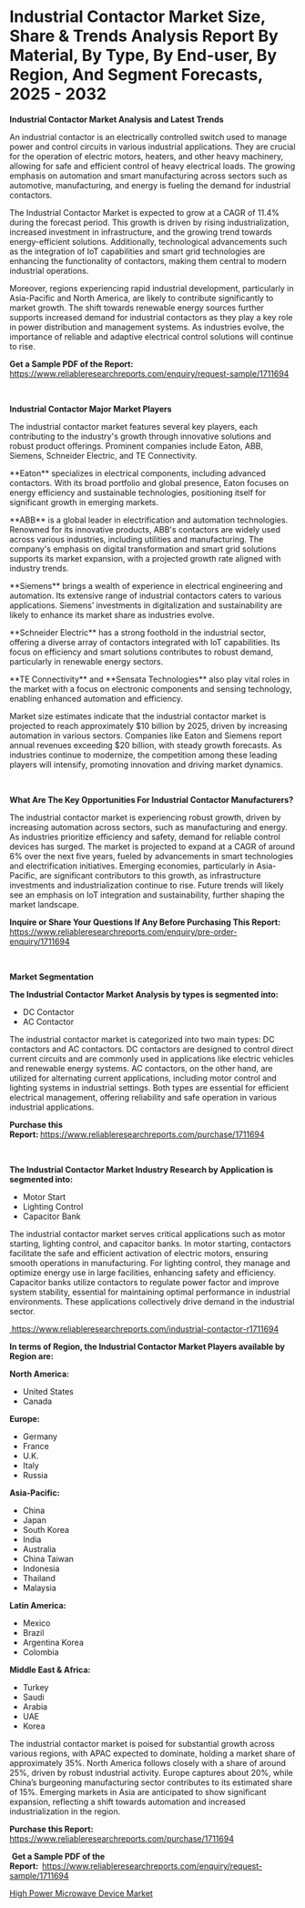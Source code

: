 <p><h1>Industrial Contactor Market Size, Share & Trends Analysis Report By Material, By Type, By End-user, By Region, And Segment Forecasts, 2025 - 2032</h1></p><p><strong>Industrial Contactor Market Analysis and Latest Trends</strong></p>
<p><p>An industrial contactor is an electrically controlled switch used to manage power and control circuits in various industrial applications. They are crucial for the operation of electric motors, heaters, and other heavy machinery, allowing for safe and efficient control of heavy electrical loads. The growing emphasis on automation and smart manufacturing across sectors such as automotive, manufacturing, and energy is fueling the demand for industrial contactors.</p><p>The Industrial Contactor Market is expected to grow at a CAGR of 11.4% during the forecast period. This growth is driven by rising industrialization, increased investment in infrastructure, and the growing trend towards energy-efficient solutions. Additionally, technological advancements such as the integration of IoT capabilities and smart grid technologies are enhancing the functionality of contactors, making them central to modern industrial operations.</p><p>Moreover, regions experiencing rapid industrial development, particularly in Asia-Pacific and North America, are likely to contribute significantly to market growth. The shift towards renewable energy sources further supports increased demand for industrial contactors as they play a key role in power distribution and management systems. As industries evolve, the importance of reliable and adaptive electrical control solutions will continue to rise.</p></p>
<p><strong>Get a Sample PDF of the Report:&nbsp;</strong> <a href="https://www.reliableresearchreports.com/enquiry/request-sample/1711694?utm_campaign=2737&utm_medium=2&utm_source=Github&utm_content=ia&utm_term=27032025&utm_id=industrial-contactor">https://www.reliableresearchreports.com/enquiry/request-sample/1711694</a></p>
<p>&nbsp;</p>
<p><strong>Industrial Contactor Major Market Players</strong></p>
<p><p>The industrial contactor market features several key players, each contributing to the industry's growth through innovative solutions and robust product offerings. Prominent companies include Eaton, ABB, Siemens, Schneider Electric, and TE Connectivity.</p><p>**Eaton** specializes in electrical components, including advanced contactors. With its broad portfolio and global presence, Eaton focuses on energy efficiency and sustainable technologies, positioning itself for significant growth in emerging markets.</p><p>**ABB** is a global leader in electrification and automation technologies. Renowned for its innovative products, ABB's contactors are widely used across various industries, including utilities and manufacturing. The company's emphasis on digital transformation and smart grid solutions supports its market expansion, with a projected growth rate aligned with industry trends.</p><p>**Siemens** brings a wealth of experience in electrical engineering and automation. Its extensive range of industrial contactors caters to various applications. Siemens’ investments in digitalization and sustainability are likely to enhance its market share as industries evolve.</p><p>**Schneider Electric** has a strong foothold in the industrial sector, offering a diverse array of contactors integrated with IoT capabilities. Its focus on efficiency and smart solutions contributes to robust demand, particularly in renewable energy sectors.</p><p>**TE Connectivity** and **Sensata Technologies** also play vital roles in the market with a focus on electronic components and sensing technology, enabling enhanced automation and efficiency.</p><p>Market size estimates indicate that the industrial contactor market is projected to reach approximately $10 billion by 2025, driven by increasing automation in various sectors. Companies like Eaton and Siemens report annual revenues exceeding $20 billion, with steady growth forecasts. As industries continue to modernize, the competition among these leading players will intensify, promoting innovation and driving market dynamics.</p></p>
<p>&nbsp;</p>
<p><strong>What Are The Key Opportunities For Industrial Contactor Manufacturers?</strong></p>
<p><p>The industrial contactor market is experiencing robust growth, driven by increasing automation across sectors, such as manufacturing and energy. As industries prioritize efficiency and safety, demand for reliable control devices has surged. The market is projected to expand at a CAGR of around 6% over the next five years, fueled by advancements in smart technologies and electrification initiatives. Emerging economies, particularly in Asia-Pacific, are significant contributors to this growth, as infrastructure investments and industrialization continue to rise. Future trends will likely see an emphasis on IoT integration and sustainability, further shaping the market landscape.</p></p>
<p><strong>Inquire or Share Your Questions If Any Before Purchasing This Report:</strong> <a href="https://www.reliableresearchreports.com/enquiry/pre-order-enquiry/1711694?utm_campaign=2737&utm_medium=2&utm_source=Github&utm_content=ia&utm_term=27032025&utm_id=industrial-contactor">https://www.reliableresearchreports.com/enquiry/pre-order-enquiry/1711694</a></p>
<p>&nbsp;</p>
<p><strong>Market Segmentation</strong></p>
<p><strong>The Industrial Contactor Market Analysis by types is segmented into:</strong></p>
<p><ul><li>DC Contactor</li><li>AC Contactor</li></ul></p>
<p><p>The industrial contactor market is categorized into two main types: DC contactors and AC contactors. DC contactors are designed to control direct current circuits and are commonly used in applications like electric vehicles and renewable energy systems. AC contactors, on the other hand, are utilized for alternating current applications, including motor control and lighting systems in industrial settings. Both types are essential for efficient electrical management, offering reliability and safe operation in various industrial applications.</p></p>
<p><strong>Purchase this Report:&nbsp;</strong><a href="https://www.reliableresearchreports.com/purchase/1711694?utm_campaign=2737&utm_medium=2&utm_source=Github&utm_content=ia&utm_term=27032025&utm_id=industrial-contactor">https://www.reliableresearchreports.com/purchase/1711694</a></p>
<p>&nbsp;</p>
<p><strong>The Industrial Contactor Market Industry Research by Application is segmented into:</strong></p>
<p><ul><li>Motor Start</li><li>Lighting Control</li><li>Capacitor Bank</li></ul></p>
<p><p>The industrial contactor market serves critical applications such as motor starting, lighting control, and capacitor banks. In motor starting, contactors facilitate the safe and efficient activation of electric motors, ensuring smooth operations in manufacturing. For lighting control, they manage and optimize energy use in large facilities, enhancing safety and efficiency. Capacitor banks utilize contactors to regulate power factor and improve system stability, essential for maintaining optimal performance in industrial environments. These applications collectively drive demand in the industrial sector.</p></p>
<p><a href="https://www.reliableresearchreports.com/industrial-contactor-r1711694?utm_campaign=2737&utm_medium=2&utm_source=Github&utm_content=ia&utm_term=27032025&utm_id=industrial-contactor">&nbsp;https://www.reliableresearchreports.com/industrial-contactor-r1711694</a></p>
<p><strong>In terms of Region, the Industrial Contactor Market Players available by Region are:</strong></p>
<p>
    <p> <strong> North America: </strong>
        <ul>
            <li>United States</li>
            <li>Canada</li>
        </ul>
        </p> 
    <p> <strong> Europe: </strong>
        <ul>
            <li>Germany</li>
            <li>France</li>
            <li>U.K.</li>
            <li>Italy</li>
            <li>Russia</li>
        </ul>
        </p> 
    <p> <strong> Asia-Pacific: </strong>
        <ul>
            <li>China</li>
            <li>Japan</li>
            <li>South Korea</li>
            <li>India</li>
            <li>Australia</li>
            <li>China Taiwan</li>
            <li>Indonesia</li>
            <li>Thailand</li>
            <li>Malaysia</li>
        </ul>
        </p> 
    <p> <strong> Latin America: </strong>
        <ul>
            <li>Mexico</li>
            <li>Brazil</li>
            <li>Argentina Korea</li>
            <li>Colombia</li>
        </ul>
        </p> 
    <p> <strong> Middle East & Africa: </strong>
        <ul>
            <li>Turkey</li>
            <li>Saudi</li>
            <li>Arabia</li>
            <li>UAE</li>
            <li>Korea</li>
        </ul>
    </p>
    </p>
<p><p>The industrial contactor market is poised for substantial growth across various regions, with APAC expected to dominate, holding a market share of approximately 35%. North America follows closely with a share of around 25%, driven by robust industrial activity. Europe captures about 20%, while China’s burgeoning manufacturing sector contributes to its estimated share of 15%. Emerging markets in Asia are anticipated to show significant expansion, reflecting a shift towards automation and increased industrialization in the region.</p></p>
<p><strong>Purchase this Report: </strong><a href="https://www.reliableresearchreports.com/purchase/1711694?utm_campaign=2737&utm_medium=2&utm_source=Github&utm_content=ia&utm_term=27032025&utm_id=industrial-contactor">https://www.reliableresearchreports.com/purchase/1711694</a></p>
<p>&nbsp;<strong>Get a Sample PDF of the Report:&nbsp;&nbsp;</strong><a href="https://www.reliableresearchreports.com/enquiry/request-sample/1711694?utm_campaign=2737&utm_medium=2&utm_source=Github&utm_content=ia&utm_term=27032025&utm_id=industrial-contactor">https://www.reliableresearchreports.com/enquiry/request-sample/1711694</a></p>
<p><strong></strong></p>
<p><p><a href="https://github.com/vitrilaoire/Market-Research-Report-List-1/blob/main/high-power-microwave-device-market.md?utm_campaign=2737&utm_medium=2&utm_source=Github&utm_content=ia&utm_term=27032025&utm_id=industrial-contactor">High Power Microwave Device Market</a></p></p>